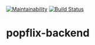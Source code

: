 [![Maintainability](https://api.codeclimate.com/v1/badges/7ec1f7d733f2d8954ad8/maintainability)](https://codeclimate.com/github/codingpop/popflix-backend/maintainability)
[![Build Status](https://travis-ci.com/codingpop/popflix-backend.svg?branch=staging)](https://travis-ci.com/codingpop/popflix-backend)
# popflix-backend

